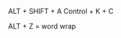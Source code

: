 <!-- Anidamiento / nesting -->
<padre><hijo><nieto></nieto></hijo><hermano></hermano></padre>
<autocierre/>

<!-- BUENA PRACTICA: indentacion / indentation -->

<padre>
    <hijo>
        <nieto></nieto>
    </hijo>
    <hermano></hermano>
</padre>

ALT + SHIFT + A
Control + K + C

ALT + Z = word wrap